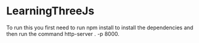 # LearningThreeJs
To run this you first need to run npm install to install the dependencies and then run the command http-server . -p 8000.